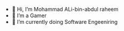 - 👋 Hi, I’m Mohammad ALi-bin-abdul raheem
- 👀 I’m a Gamer
- 🌱 I’m currently doing Software Engeeniring

<!---
Pheonix55/Pheonix55 is a ✨ special ✨ repository because its `README.md` (this file) appears on your GitHub profile.
You can click the Preview link to take a look at your changes.
--->
